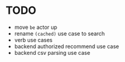 # TODO

- move `be` actor up
- rename `(cached)` use case to search
- verb use cases
- backend authorized recommend use case
- backend csv parsing use case
